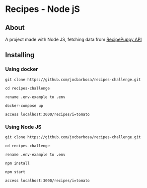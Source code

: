 # Recipes - Node jS

## About

A project made with Node JS, fetching data from <a target="_blank" href="http://www.recipepuppy.com/">RecipePuppy API</a>

## Installing

### Using docker

```
git clone https://github.com/jocbarbosa/recipes-challenge.git

cd recipes-challenge

rename .env-example to .env

docker-compose up

access localhost:3000/recipes/i=tomato
```

### Using Node JS
```
git clone https://github.com/jocbarbosa/recipes-challenge.git

cd recipes-challenge

rename .env-example to .env

npm install

npm start

access localhost:3000/recipes/i=tomato
```
